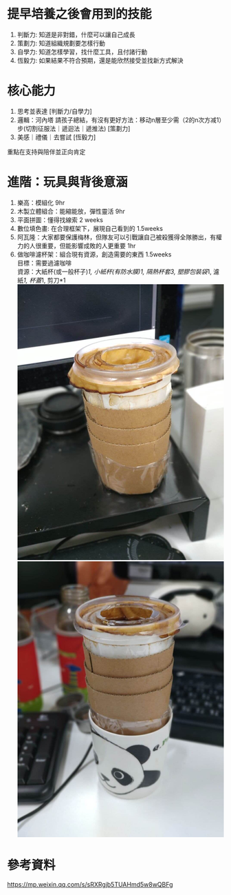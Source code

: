 # 提早培養之後會用到的技能
1. 判斷力: 知道是非對錯，什麼可以讓自己成長  
2. 策劃力: 知道組織規劃要怎樣行動
3. 自學力: 知道怎樣學習，找什麼工具，且付諸行動
4. 恆毅力: 如果結果不符合預期，還是能欣然接受並找新方式解決

# 核心能力  
1. 思考並表達 [判斷力/自學力]   
2. 邏輯：河內塔 請孩子總結，有沒有更好方法：移动n層至少需（2的n次方减1）步(切割征服法｜遞迴法｜遞推法) [策劃力]  
3. 美感｜禮儀｜去嘗試 [恆毅力]  

重點在支持與陪伴並正向肯定  

# 進階：玩具與背後意涵  
1. 樂高：模組化 9hr  
2. 木製立體組合：能縮能放，彈性靈活 9hr  
3. 平面拼圖：懂得找線索 2 weeks  
4. 數位填色畫: 在合理框架下，展現自己看到的 1.5weeks  
5. 阿瓦隆：大家都要保護梅林，但隊友可以引戰讓自己被殺獲得全隊勝出，有權力的人很重要，但能影響成敗的人更重要 1hr  
6. 做咖啡濾杯架：組合現有資源，創造需要的東西  1.5weeks   
目標：需要過濾咖啡    
資源：大紙杯(或一般杯子)*1, 小紙杯(有防水膜)*1, 隔熱杯套*3, 塑膠包裝袋*1, 濾紙*1, 杯蓋*1, 剪刀*1  
![p1](pics/coffee.jpg)  
![p2](pics/coffee2.jpg) 

# 參考資料  
https://mp.weixin.qq.com/s/sRXRgjb5TUAHmd5w8wQBFg  
